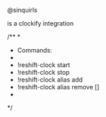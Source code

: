 @sinquirls

is a clockify integration

  /**
   * 
   * Commands:
   * 
   * !reshift-clock start <description>
   * !reshift-clock stop
   * !reshift-clock alias add <project-id>
   * !reshift-clock alias remove <project-id> [<task-id>]
   * 
   */
